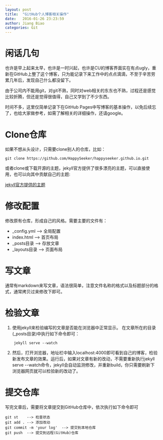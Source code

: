 ```yaml
---
layout: post
title:  "GitHub个人博客相关操作"
date:   2016-01-26 23:23:59
author: Jiang Biao
categories: Git
---
```

# 闲话几句

也许是早上起来太早，也许是一时兴起，也许是CU的博客界面实在有点ugly，重新在GitHub上整了这个博客，只为能记录下来工作中的点点滴滴，不至于辛苦劳累几年后，发现自己什么都没留下。

由于公司内不能用git，对git不熟，同时对web相关的东东也不熟，过程还是感觉比较折腾，但还是觉得很值得，自己又学到了不少东西。

时间不多，这里仅简单记录下在GitHub Pages中写博客的基本操作，以免后续忘了，也给大家做参考，如需了解相关的详细操作，还请google。


# Clone仓库
如果不想从头设计，只需要clone别人的仓库，比如：

	git clone https://github.com/HappySeeker/happyseeker.github.io.git

或者clone或下载开源的主题，jekyll官方提供了很多漂亮的主题，可以直接使用，也可以向其中贡献自己的主题:

[jekyll官方提供的主题](http://jekyllthemes.org/)

# 修改配置
修改原有仓库，形成自己的风格。需要主要的文件有：

- _config.yml --> 全局配置
- index.html --> 首页布局
- _posts目录 --> 存放文章
- _layouts目录 --> 页面布局


# 写文章
通常有markdown来写文章，语法很简单，注意文件名称的格式以及标题部分的格式，通常拷贝过来修改下即可。

# 检验文章
1. 使用jekyll来检验编写的文章是否能在浏览器中正常显示。 在文章所在的目录(_posts目录)中执行如下命令即可：

```
	jekyll serve --watch
```


2. 然后，打开浏览器，地址栏中输入localhost:4000即可看到自己的博客，检验新发布文章的效果。运行后，如果对文章有新的改动，不需要重新执行jekyll serve --watch命令，jekyll会自动监测修改，并重新build，你只需要刷新下浏览器网页就可以检验新的改动了。

# 提交仓库
写完文章后，需要将文章提交到GitHub仓库中，依次执行如下命令即可

	git st    --> 检查状态
	git add . --> 添加改动
	git commit -m 'your log'  --> 提交到本地仓库
	git push  --> 提交到远程(GitHub)仓库
